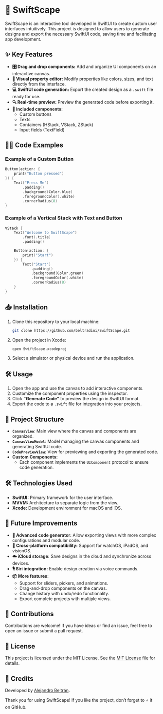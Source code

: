# 🌟 SwiftScape

SwiftScape is an interactive tool developed in SwiftUI to create custom user interfaces intuitively. This project is designed to allow users to generate designs and export the necessary SwiftUI code, saving time and facilitating app development.

## ✨ Key Features

- **🎛️ Drag and drop components:** Add and organize UI components on an interactive canvas.
- **🎨 Visual property editor:** Modify properties like colors, sizes, and text directly from the interface.
- **💻 SwiftUI code generation:** Export the created design as a `.swift` file ready for use.
- **🔍 Real-time preview:** Preview the generated code before exporting it.
- **🧩 Included components:**
  - Custom buttons
  - Texts
  - Containers (HStack, VStack, ZStack)
  - Input fields (TextField)

## 🧑‍💻 Code Examples

### Example of a Custom Button
```swift
Button(action: {
    print("Button pressed")
}) {
    Text("Press Me")
        .padding()
        .background(Color.blue)
        .foregroundColor(.white)
        .cornerRadius(8)
}
```

### Example of a Vertical Stack with Text and Button
```swift
VStack {
    Text("Welcome to SwiftScape")
        .font(.title)
        .padding()

    Button(action: {
        print("Start")
    }) {
        Text("Start")
            .padding()
            .background(Color.green)
            .foregroundColor(.white)
            .cornerRadius(8)
    }
}
```

## 📥 Installation

1. Clone this repository to your local machine:
   ```bash
   git clone https://github.com/beltradini/SwiftScape.git
   ```

2. Open the project in Xcode:
   ```bash
   open SwiftScape.xcodeproj
   ```

3. Select a simulator or physical device and run the application.

## 🛠️ Usage

1. Open the app and use the canvas to add interactive components.
2. Customize the component properties using the inspector.
3. Click **"Generate Code"** to preview the design in SwiftUI format.
4. Export the code to a `.swift` file for integration into your projects.

## 📂 Project Structure

- **`CanvasView`**: Main view where the canvas and components are organized.
- **`CanvasViewModel`**: Model managing the canvas components and generating SwiftUI code.
- **`CodePreviewView`**: View for previewing and exporting the generated code.
- **Custom Components:**
  - Each component implements the `UIComponent` protocol to ensure code generation.

## 🛠️ Technologies Used

- **SwiftUI:** Primary framework for the user interface.
- **MVVM:** Architecture to separate logic from the view.
- **Xcode:** Development environment for macOS and iOS.

## 🚀 Future Improvements

- **🧠 Advanced code generator:** Allow exporting views with more complex configurations and modular code.
- **📱 Cross-platform compatibility:** Support for watchOS, iPadOS, and visionOS.
- **☁️ iCloud storage:** Save designs in the cloud and synchronize across devices.
- **🎙️ Siri integration:** Enable design creation via voice commands.
- **📦 More features:**
  - Support for sliders, pickers, and animations.
  - Drag-and-drop components on the canvas.
  - Change history with undo/redo functionality.
  - Export complete projects with multiple views.

## 🤝 Contributions

Contributions are welcome! If you have ideas or find an issue, feel free to open an issue or submit a pull request.

## 📜 License

This project is licensed under the MIT License. See the [MIT License](https://opensource.org/license/mit) file for details.

## 🙌 Credits

Developed by [Alejandro Beltrán](https://github.com/beltradini).

Thank you for using SwiftScape! If you like the project, don’t forget to ⭐ it on GitHub.
